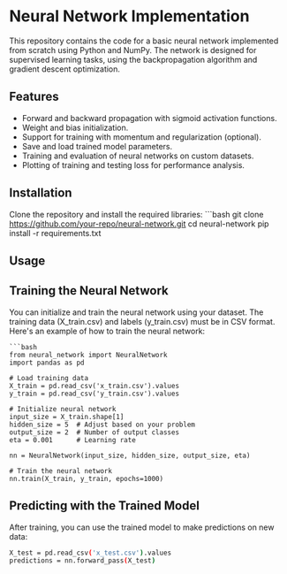 # Neural Network Implementation

This repository contains the code for a basic neural network implemented from scratch using Python and NumPy. The network is designed for supervised learning tasks, using the backpropagation algorithm and gradient descent optimization.

## Features
- Forward and backward propagation with sigmoid activation functions.
- Weight and bias initialization.
- Support for training with momentum and regularization (optional).
- Save and load trained model parameters.
- Training and evaluation of neural networks on custom datasets.
- Plotting of training and testing loss for performance analysis.



## Installation
Clone the repository and install the required libraries:
      ```bash
      git clone https://github.com/your-repo/neural-network.git
      cd neural-network
      pip install -r requirements.txt

## Usage

## Training the Neural Network
You can initialize and train the neural network using your dataset. The training data (X_train.csv) and labels (y_train.csv) must be in CSV format. Here's an example of how to train the neural network:

    ```bash
    from neural_network import NeuralNetwork
    import pandas as pd
    
    # Load training data
    X_train = pd.read_csv('x_train.csv').values
    y_train = pd.read_csv('y_train.csv').values
    
    # Initialize neural network
    input_size = X_train.shape[1]
    hidden_size = 5  # Adjust based on your problem
    output_size = 2  # Number of output classes
    eta = 0.001      # Learning rate
    
    nn = NeuralNetwork(input_size, hidden_size, output_size, eta)
    
    # Train the neural network
    nn.train(X_train, y_train, epochs=1000)

## Predicting with the Trained Model
After training, you can use the trained model to make predictions on new data:
```bash
X_test = pd.read_csv('x_test.csv').values
predictions = nn.forward_pass(X_test)

